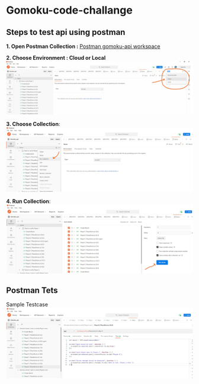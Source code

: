# Gomoku-code-challange


## Steps to test api using postman

**1. Open Postman Collection :** [Postman gomoku-api workspace](https://www.postman.com/orbital-module-administrator-53905838/workspace/gomoku-api/collection/20867718-f5547cd1-80a1-4099-9595-45afb837d792?ctx=documentation)

**2. Choose Environment : Cloud or Local**
    ![alt text](https://github.com/rpathuri1984/Gomoku-code-challange/blob/main/images/Choose_environment.jpg?raw=true)
    
    
**3. Choose Collection**:
    ![alt text](https://github.com/rpathuri1984/Gomoku-code-challange/blob/main/images/RunCollection.jpg?raw=true)
    
    
**4. Run Collection**:
    ![alt text](https://github.com/rpathuri1984/Gomoku-code-challange/blob/main/images/RunGomokuGame.jpg?raw=true)
    
 
## Postman Tets

  Sample Testcase
    ![alt text](https://github.com/rpathuri1984/Gomoku-code-challange/blob/main/images/Testcases.jpg?raw=true)
